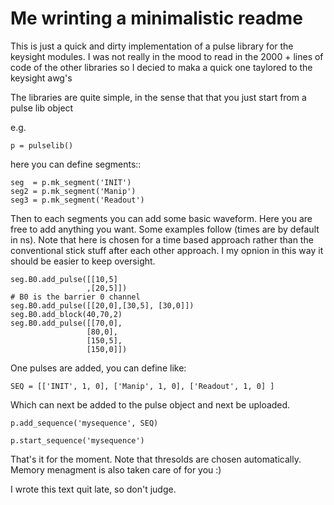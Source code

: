 # Me wrinting a minimalistic readme

This is just a quick and dirty implementation of a pulse library for the keysight modules. 
I was not really in the mood to read in the 2000 + lines of code of the other libraries so I decied to maka a quick one taylored to the keysight awg's

The libraries are quite simple, in the sense that that you just start from a pulse lib object 

e.g.

	p = pulselib()

here you can define segments:: 

	seg  = p.mk_segment('INIT')
	seg2 = p.mk_segment('Manip')
	seg3 = p.mk_segment('Readout')

Then to each segments you can add some basic waveform. Here you are free to add anything you want. 
Some examples follow (times are by default in ns).
Note that here is chosen for a time based approach rather than the conventional stick stuff after each other approach. I my opnion in this way it should be easier to keep oversight.

	seg.B0.add_pulse([[10,5]
					 ,[20,5]])
	# B0 is the barrier 0 channel
	seg.B0.add_pulse([[20,0],[30,5], [30,0]])
	seg.B0.add_block(40,70,2)
	seg.B0.add_pulse([[70,0],
					 [80,0],
					 [150,5],
					 [150,0]])

One pulses are added, you can define like:

	SEQ = [['INIT', 1, 0], ['Manip', 1, 0], ['Readout', 1, 0] ]


Which can next be added to the pulse object and next be uploaded.

	p.add_sequence('mysequence', SEQ)

	p.start_sequence('mysequence')

That's it for the moment.
Note that thresolds are chosen automatically. Memory menagment is also taken care of for you  :)

I wrote this text quit late, so don't judge.

